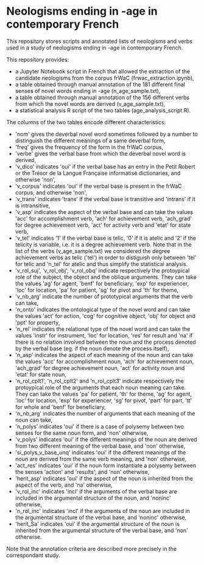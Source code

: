 # Neologisms ending in -age in contemporary French
This repository stores scripts and annotated lists of neologisms and verbs used in a study of neologisms ending in -age in contemporary French.

This repository provides:
- a Jupyter Notebook script in French that allowed the extraction of the candidate neologisms from the corpus frWaC (frwac_extraction.ipynb),
- a table obtained through manual annotation of the 181 different final senses of novel words ending in -age (n_age_sample.txt),
- a table obtained through manual annotation of the 156 different verbs from which the novel words are derived (v_age_sample.txt),
- a statistical analysis R script of the two tables (age_analysis_script.R).

The columns of the two tables encode different characteristics:
- 'nom' gives the deverbal novel word sometimes followed by a number to distinguish the different meanings of a same deverbal form,
- 'freq' gives the frequency of the form in the frWaC corpus,
- 'verbe' gives the verbal base from which the deverbal novel word is derived,
- 'v_dico' indicates 'oui' if the verbal base has an entry in the Petit Robert or the Trésor de la Langue Française informatisé dictionaries, and otherwise 'non',
- 'v_corpus' indicates 'oui' if the verbal base is present in the frWaC corpus, and otherwise 'non',
- 'v_trans' indicates 'trans' if the verbal base is transitive and 'intrans' if it is intransitive,
- 'v_asp' indicates the aspect of the verbal base and can take the values 'acc' for accomplishment verb, 'ach' for achievement verb, 'ach_grad' for degree achievement verb, 'act' for activity verb and 'etat' for state verb,
- 'v_tel' indicates '1' if the verbal base is telic, '0' if it is atelic and '2' if the telicity is variable, i.e. it is a degree achievement verb. Note that in the list of the verbs (v_age_sample.txt) we considered the degree achievement verbs as telic ('tel') in order to distiguish only between 'tel' for telic and 'n_tel' for atelic and thus simplify the statistical analysis.
- 'v_rol_suj', 'v_rol_obj', 'v_rol_obq' indicate respectively the protoypical role of the subject, the object and the oblique arguments. They can take the values 'ag' for agent, 'benf' for beneficiary, 'exp' for experiencer, 'loc' for location, 'pa' for patient, 'sg' for pivot and 'th' for theme,
- 'v_nb_arg' indicate the number of prototypical arguments that the verb can take,
- 'n_onto' indicates the ontological type of the novel word and can take the values 'act' for action, 'cog' for cognitive object, 'obj' for object and 'ppt' for property,
- 'n_rel' indicates the relational type of the novel word and can take the values 'instr' for instrument, 'loc' for location, 'res' for result and 'na' if there is no relation involved between the noun and the process denoted by the verbal base (eg. if the noun denote the process itself),
- 'n_asp' indicates the aspect of each meaning of the noun and can take the values 'acc' for accomplishment noun, 'ach' for achievement noun, 'ach_grad' for degree achievement noun, 'act' for activity noun and 'etat' for state noun,
- 'n_rol_cplt1', 'n_rol_cplt2' and 'n_rol_cplt3' indicate respectively the protoypical role of the arguments that each noun meaning can take. They can take the values 'pa' for patient, 'th' for theme, 'ag' for agent, 'loc' for location, 'exp' for experiencer, 'sg' for pivot, 'part' for part, 'tt' for whole and 'benf' for beneficiary,
- 'n_nb_arg' indicates the number of arguments that each meaning of the noun can take,
- 'n_polys' indicates 'oui' if there is a case of polysemy between two senses for the same noun form, and 'non' otherwise,
- 'v_polys' indicates 'oui' if the different meanings of the noun are derived from two different meaning of the verbal base, and 'non' otherwise,
- 'si_polys_v_base_unq' indicates 'oui' if the different meanings of the noun are derived from the same verb meaning, and 'non' otherwise,
- 'act_res' indicates 'oui' if the noun form instantiate a polysemy between the senses 'action' and 'results', and 'non' otherwise,
- 'herit_asp' indicates 'oui' if the aspect of the noun is inherited from the aspect of the verb, and 'na' otherwise,
- 'v_rol_inc' indicates 'incl' if the arguments of the verbal base are included in the argumental structure of the noun, and 'noninc' otherwise,
- 'n_rol_inc' indicates 'incl' if the arguments of the noun are included in the argumental structure of the verbal base, and 'noninc' otherwise,
- 'herit_Sa' indicates 'oui' if the argumental structure of the noun is inherited from the argumental structure of the verbal base, and 'non' otherwise.

Note that the annotation criteria are described more precisely in the correspondant study.

